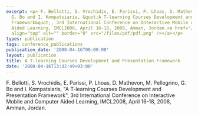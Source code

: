 ```yaml
---
excerpt: <p> F. Bellotti, S. Vrochidis, E. Parissi, P. Lhoas, D. Mathevon, M. Pellegrino,
  G. Bo and I. Kompatsiaris, &quot;A T-learning Courses Development and Presentation
  Framework&quot;, 3rd International Conference on Interactive Mobile and Computer
  Aided Learning, IMCL2008, April 16-18, 2008, Amman, Jordan.<a href="/files/imcl2008.pdf"><img
  align="top" alt="" border="0" src="/files/pdf/pdf.png" /></a></p>
types: publication
tags: conference_publications
publication_date: '2008-04-16T00:00:00'
layout: publication
title: A T-learning Courses Development and Presentation Framework
date: '2008-04-16T13:32:49+03:00'
---
```

<p> F. Bellotti, S. Vrochidis, E. Parissi, P. Lhoas, D. Mathevon, M. Pellegrino, G. Bo and I. Kompatsiaris, &quot;A T-learning Courses Development and Presentation Framework&quot;, 3rd International Conference on Interactive Mobile and Computer Aided Learning, IMCL2008, April 16-18, 2008, Amman, Jordan.<a href="/files/imcl2008.pdf"><img align="top" alt="" border="0" src="/files/pdf/pdf.png" /></a></p>
